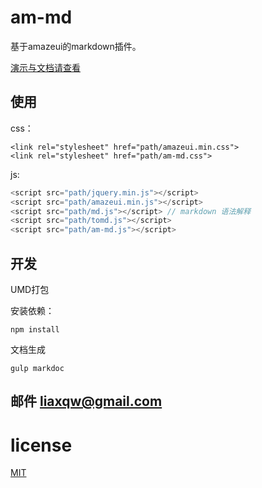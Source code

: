 # am-md

基于amazeui的markdown插件。

[演示与文档请查看](https://undermask.github.io/am-md/)

## 使用

css：

```
<link rel="stylesheet" href="path/amazeui.min.css">
<link rel="stylesheet" href="path/am-md.css">
```

js:

```js
<script src="path/jquery.min.js"></script>
<script src="path/amazeui.min.js"></script>
<script src="path/md.js"></script> // markdown 语法解释
<script src="path/tomd.js"></script>
<script src="path/am-md.js"></script>
```

## 开发

UMD打包

安装依赖：
```
npm install
```

文档生成

```
gulp markdoc
```

## 邮件 liaxqw@gmail.com

# license

[MIT](https://opensource.org/licenses/MIT)
